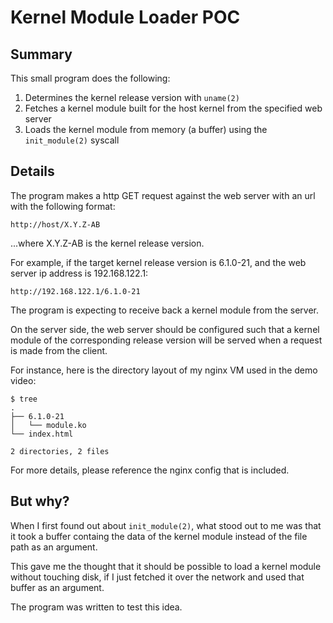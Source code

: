 # Kernel Module Loader POC

## Summary 

This small program does the following:
1. Determines the kernel release version with `uname(2)`
2. Fetches a kernel module built for the host kernel from the specified web server
3. Loads the kernel module from memory (a buffer) using the `init_module(2)` syscall


## Details
The program makes a http GET request against the web server with an url with the following format:

```
http://host/X.Y.Z-AB
```

...where X.Y.Z-AB is the kernel release version.

For example, if the target kernel release version is 6.1.0-21, and the web server ip address is 192.168.122.1:

```console
http://192.168.122.1/6.1.0-21
```

The program is expecting to receive back a kernel module from the server.

On the server side, the web server should be configured such that a kernel module of the corresponding release version will be served when a request is made from the client.

For instance, here is the directory layout of my nginx VM used in the demo video:
```console
$ tree
.
├── 6.1.0-21
│   └── module.ko
└── index.html

2 directories, 2 files

```

For more details, please reference the nginx config that is included.

## But why?
When I first found out about ```init_module(2)```, what stood out to me was that it took a buffer containg the data of the kernel module instead of the file path as an argument.

This gave me the thought that it should be possible to load a kernel module without touching disk, if I just fetched it over the network and used that buffer as an argument.

The program was written to test this idea.
